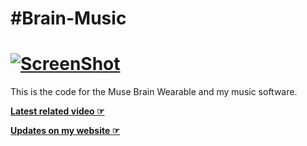 #Brain-Music
===========
[![ScreenShot](https://fbcdn-sphotos-b-a.akamaihd.net/hphotos-ak-xpa1/t31.0-8/10333464_903627252983425_6331446336474211308_o.jpg)](http://youtu.be/OwycJOn4hoE)
===========

This is the code for the Muse Brain Wearable and my music software.

**[Latest related video ☞](https://www.youtube.com/watch?v=ux-jPk_jK5U)**

**[Updates on my website ☞](http://bobvanluijt.com)**

